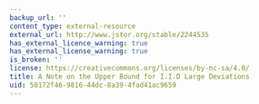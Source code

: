 ```yaml
---
backup_url: ''
content_type: external-resource
external_url: http://www.jstor.org/stable/2244535
has_external_licence_warning: true
has_external_license_warning: true
is_broken: ''
license: https://creativecommons.org/licenses/by-nc-sa/4.0/
title: A Note on the Upper Bound for I.I.D Large Deviations
uid: 50172f46-9816-44dc-8a39-4fad41ac9659
---
```

